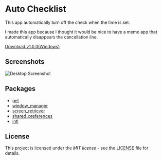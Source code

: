 # Auto Checklist
This app automatically turn off the check when the time is set.

I made this app because I thought it would be nice to have a memo app that automatically disappears the cancellation line.

[Download v1.0.0(Windows)](https://github.com/YiJeongseop/Auto-Checklist/releases/tag/v1.0.0(Windows))

## Screenshots
![Desktop Screenshot](https://github.com/YiJeongseop/Auto-Checklist/assets/112690335/20cba8a3-f6b0-4b81-98a8-c254da227081)

## Packages
* [get](https://pub.dev/packages/get)
* [window_manager](https://pub.dev/packages/window_manager)
* [screen_retriever](https://pub.dev/packages/screen_retriever)
* [shared_preferences](https://pub.dev/packages/shared_preferences)
* [intl](https://pub.dev/packages/intl)

## License
This project is licensed under the _MIT license_ - see the [LICENSE](LICENSE) file for details.
